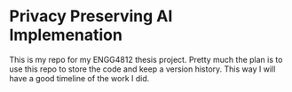 # Privacy Preserving AI Implemenation
This is my repo for my ENGG4812 thesis project. Pretty much the plan is to use this repo to store the code and keep a version history. This way I will have a good timeline of the work I did.
